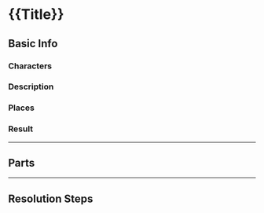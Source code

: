 # {{Title}}
## Basic Info
### Characters
### Description
### Places
### Result
___
## Parts
___
## Resolution Steps